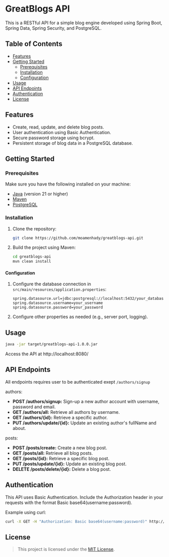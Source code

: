 # GreatBlogs API

This is a RESTful API for a simple blog engine developed using Spring Boot, Spring Data, Spring Security, and PostgreSQL.

## Table of Contents

- [Features](#features)
- [Getting Started](#getting-started)
  - [Prerequisites](#prerequisites)
  - [Installation](#installation)
  - [Configuration](#configuration)
- [Usage](#usage)
- [API Endpoints](#api-endpoints)
- [Authentication](#authentication)
- [License](#license)

## Features

- Create, read, update, and delete blog posts.
- User authentication using Basic Authentication.
- Secure password storage using bcrypt.
- Persistent storage of blog data in a PostgreSQL database.

## Getting Started

### Prerequisites

Make sure you have the following installed on your machine:

- [Java](https://www.oracle.com/java/technologies/javase-downloads.html) (version 21 or higher)
- [Maven](https://maven.apache.org/download.cgi)
- [PostgreSQL](https://www.postgresql.org/download/)

### Installation

1. Clone the repository:

   ```bash
   git clone https://github.com/moamenhady/greatblogs-api.git
   ```
   
2. Build the project using Maven:

   ```bash
   cd greatblogs-api
   mvn clean install
   ```

#### Configuration

1. Configure the database connection in `src/main/resources/application.properties`:

   ```properties
   spring.datasource.url=jdbc:postgresql://localhost:5432/your_database
   spring.datasource.username=your_username
   spring.datasource.password=your_password
   ```
   
3. Configure other properties as needed (e.g., server port, logging).

## Usage

```bash
java -jar target/greatblogs-api-1.0.0.jar
```

Access the API at http://localhost:8080/

## API Endpoints

All endpoints requires user to be authenticated exept `/authors/signup`

authors:

- **POST /authors/signup:** Sign-up a new author account with username, password and email.
- **GET /authors/all:** Retrieve all authors by username.
- **GET /authors/{id}:** Retrieve a specific author.
- **PUT /authors/update/{id}:** Update an existing author's fullName and about.

posts:

- **POST /posts/create:** Create a new blog post.
- **GET /posts/all:** Retrieve all blog posts.
- **GET /posts/{id}:** Retrieve a specific blog post.
- **PUT /posts/update/{id}:** Update an existing blog post.
- **DELETE /posts/delete/{id}:** Delete a blog post.

## Authentication

This API uses Basic Authentication. Include the Authorization header in your requests with the format Basic base64(username:password).

Example using curl:

```bash
curl -X GET -H "Authorization: Basic base64(username:password)" http://localhost:8080/authors/all
```

## License

> This project is licensed under the [MIT License](LICENSE).
